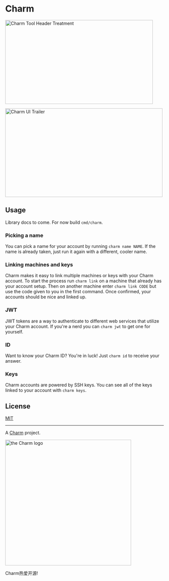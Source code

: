 Charm
=====

<p>
  <img src="https://stuff.charm.sh/charm-tool-header-github.png" width="469" height="267" alt="Charm Tool Header Treatment">
</p>

<img src="https://stuff.charm.sh/charm-tool-trailer.gif" width="500" height="282" alt="Charm UI Trailer" />

## Usage

Library docs to come. For now build `cmd/charm`.

### Picking a name

You can pick a name for your account by running `charm name NAME`. If the name is already taken, just run it again with a different, cooler name.

### Linking machines and keys

Charm makes it easy to link multiple machines or keys with your Charm account. To start the process run `charm link` on a machine that already has your account setup. Then on another machine enter `charm link CODE` but use the code given to you in the first command. Once confirmed, your accounts should be nice and linked up.

### JWT

JWT tokens are a way to authenticate to different web services that utilize your Charm account. If you're a nerd you can `charm jwt` to get one for yourself.

### ID

Want to know your Charm ID? You're in luck! Just `charm id` to receive your answer.

### Keys

Charm accounts are powered by SSH keys. You can see all of the keys linked to your account with `charm keys`.


## License

[MIT](https://github.com/charmbracelet/charm/raw/master/LICENSE)


***

A [Charm](https://charm.sh) project.

<img alt="the Charm logo" src="https://stuff.charm.sh/charm-badge.jpg" width="400">

Charm热爱开源!
